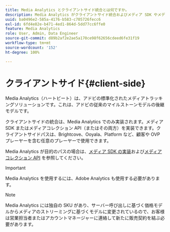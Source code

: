 ```yaml
---
title: Media Analytics とクライアントサイド統合とは何ですか。
description: Media Analytics がクライアントサイド統合およびメディア SDK やメディアコレクション API とどのように連携するかについて説明します。
uuid: ba0496e2-585a-4176-b583-c705726fecc6
exl-id: 6fd4e82e-b471-4ed1-864d-5dd77cc6ffe0
feature: Media Analytics
role: User, Admin, Data Engineer
source-git-commit: d89b2af2e2ae5a170ce98f62656cdeed6fe31f19
workflow-type: tm+mt
source-wordcount: '152'
ht-degree: 100%

---
```


# クライアントサイド{#client-side}

Media Analytics（ハートビート）は、アドビの標準化されたメディアトラッキングソリューションです。これは、アドビの従来のマイルストーンモデルの後継モデルです。

クライアントサイドの統合は、Media Analytics でのみ実装されます。メディア SDK またはメディアコレクション API（またはその両方）を実装できます。クライアントサイドパスは、Brightcove、Ooyala、Platform など、顧客や OVP プレーヤーを含む任意のプレーヤーで使用できます。

Media Analytics が目的のパスの場合は、[メディア SDK の実装](/help/sdk-implement/setup/setup-overview.md)および[メディアコレクション API](/help/media-collection-api/mc-api-overview.md) を参照してください。

>[!IMPORTANT]
>
>Media Analytics を使用するには、Adobe Analytics も使用する必要があります。

>[!NOTE]
>
>Media Analytics には独自の SKU があり、サーバー呼び出しに基づく価格モデルからメディアのストリーミングに基づくモデルに変更されているので、お客様は営業担当者またはアカウントマネージャーに連絡して新たに販売契約を結ぶ必要があります。
